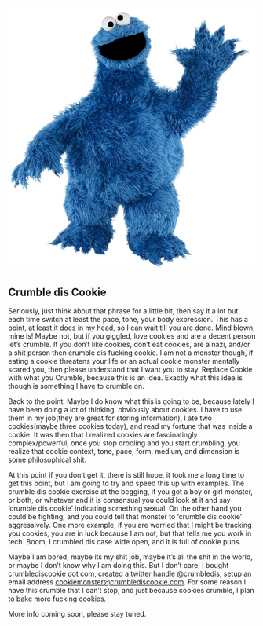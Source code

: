 ![](assets/hi.jpg)

## Crumble dis Cookie

Seriously, just think about that phrase for a little bit, then say it a lot but each time switch at least the pace, tone, your body expression. This has a point, at least it does in my head, so I can wait till you are done. Mind blown, mine is! Maybe not, but if you giggled, love cookies and are a decent person let’s crumble. If you don’t like cookies, don’t eat cookies, are a nazi, and/or a shit person then crumble dis fucking cookie. I am not a monster though, if eating a cookie threatens your life or an actual cookie monster mentally scared you, then please understand that I want you to stay. Replace Cookie with what you Crumble, because this is an idea. Exactly what this idea is though is something I have to crumble on.

Back to the point. Maybe I do know what this is going to be, because lately I have been doing a lot of thinking, obviously about cookies. I have to use them in my job(they are great for storing information), I ate two cookies(maybe three cookies today), and read my fortune that was inside a cookie. It was then that I realized cookies are fascinatingly complex/powerful, once you stop drooling and you start crumbling, you realize that cookie context, tone, pace, form, medium, and dimension is some philosophical shit. 

At this point if you don’t get it, there is still hope, it took me a long time to get this point, but I am going to try and speed this up with examples. The crumble dis cookie exercise at the begging, if you got a boy or girl monster, or both, or whatever and it is consensual you could look at it and say ‘crumble dis cookie’ indicating something sexual. On the other hand you could be fighting, and you could tell that monster to ‘crumble dis cookie’ aggressively. One more example, if you are worried that I might be tracking you cookies, you are in luck because I am not, but that tells me you work in tech. Boom, I crumbled dis case wide open, and it is full of cookie puns.

Maybe I am bored, maybe its my shit job, maybe it’s all the shit in the world, or maybe I don’t know why I am doing this. But I don’t care, I bought crumblediscookie dot com, created a twitter handle @crumbledis, setup an email address cookiemonster@crumblediscookie.com. For some reason I have this crumble that I can’t stop, and just because cookies crumble, I plan to bake more fucking cookies.

More info coming soon, please stay tuned.
